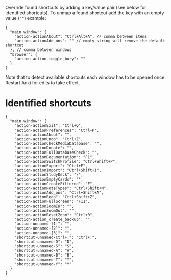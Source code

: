 Override found shortcuts by adding a key/value pair (see below for identified shortcuts). To unmap a found shortcut add the key with an empty value (`""`) example:

<pre><code>{
  "main window": {
    "action-actionAbout": "Ctrl+Alt+A", // comma between items
    "action-actionAdd_ons": "" // empty string will remove the default shortcut
  }, // comma between windows
  "browser": {
    "action-action_toggle_bury": ""
  }
}</code></pre>

Note that to detect available shortcuts each window has to be opened once. Restart Anki for edits to take effect.

# Identified shortcuts

<pre><code>{
  "main window": {
    "action-actionExit": "Ctrl+Q",
    "action-actionPreferences": "Ctrl+P",
    "action-actionAbout": "",
    "action-actionUndo": "Ctrl+Z",
    "action-actionCheckMediaDatabase": "",
    "action-actionDonate": "",
    "action-actionFullDatabaseCheck": "",
    "action-actionDocumentation": "F1",
    "action-actionSwitchProfile": "Ctrl+Shift+P",
    "action-actionExport": "Ctrl+E",
    "action-actionImport": "Ctrl+Shift+I",
    "action-actionStudyDeck": "/",
    "action-actionEmptyCards": "",
    "action-actionCreateFiltered": "F",
    "action-actionNoteTypes": "Ctrl+Shift+N",
    "action-actionAdd_ons": "Ctrl+Shift+A",
    "action-actionRedo": "Ctrl+Shift+Z",
    "action-actionFullScreen": "F11",
    "action-actionZoomIn": "",
    "action-actionZoomOut": "",
    "action-actionResetZoom": "Ctrl+0",
    "action-action_create_backup": "",
    "action-unnamed-[1]": "",
    "action-unnamed-[2]": "",
    "action-unnamed-[3]": "",
    "shortcut-unnamed-Ctrl+:": "Ctrl+:",
    "shortcut-unnamed-D": "D",
    "shortcut-unnamed-S": "S",
    "shortcut-unnamed-A": "A",
    "shortcut-unnamed-B": "B",
    "shortcut-unnamed-T": "T",
    "shortcut-unnamed-Y": "Y"
  }
}</code></pre>